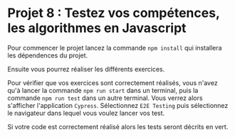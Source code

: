 # Projet 8 : Testez vos compétences, les algorithmes en Javascript

Pour commencer le projet lancez la commande `npm install` qui installera les dépendences du projet.

Ensuite vous pourrez réaliser les différents exercices.

Pour vérifier que vos exercices sont correctement réalisés, vous n'avez qu'à lancer la commande `npm run start` dans un terminal, puis la commande `npm run test` dans un autre terminal. Vous verrez alors s'afficher l'application `Cypress`. Sélectionnez `E2E Testing` puis sélectionnez le navigateur dans lequel vous voulez lancer vos test.

Si votre code est correctement réalisé alors les tests seront décrits en vert.
